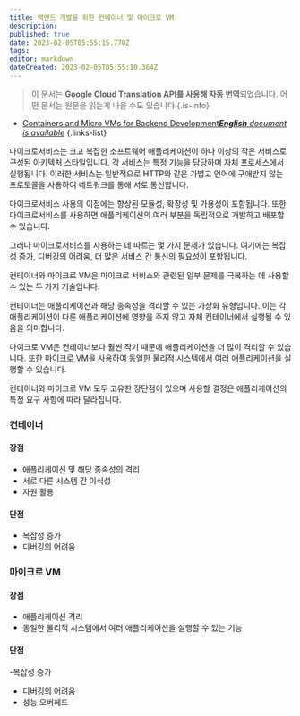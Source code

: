 ```yaml
---
title: 백엔드 개발을 위한 컨테이너 및 마이크로 VM
description: 
published: true
date: 2023-02-05T05:55:15.770Z
tags: 
editor: markdown
dateCreated: 2023-02-05T05:55:10.364Z
---
```


> 이 문서는 **Google Cloud Translation API를 사용해 자동 번역**되었습니다.
어떤 문서는 원문을 읽는게 나을 수도 있습니다.{.is-info}



- [Containers and Micro VMs for Backend Development***English** document is available*](/en/Knowledge-base/Backend/containers-and-micro-vms-for-backend-development)
{.links-list}


마이크로서비스는 크고 복잡한 소프트웨어 애플리케이션이 하나 이상의 작은 서비스로 구성된 아키텍처 스타일입니다. 각 서비스는 특정 기능을 담당하며 자체 프로세스에서 실행됩니다. 이러한 서비스는 일반적으로 HTTP와 같은 가볍고 언어에 구애받지 않는 프로토콜을 사용하여 네트워크를 통해 서로 통신합니다.

마이크로서비스 사용의 이점에는 향상된 모듈성, 확장성 및 가용성이 포함됩니다. 또한 마이크로서비스를 사용하면 애플리케이션의 여러 부분을 독립적으로 개발하고 배포할 수 있습니다.

그러나 마이크로서비스를 사용하는 데 따르는 몇 가지 문제가 있습니다. 여기에는 복잡성 증가, 디버깅의 어려움, 더 많은 서비스 간 통신의 필요성이 포함됩니다.

컨테이너와 마이크로 VM은 마이크로 서비스와 관련된 일부 문제를 극복하는 데 사용할 수 있는 두 가지 기술입니다.

컨테이너는 애플리케이션과 해당 종속성을 격리할 수 있는 가상화 유형입니다. 이는 각 애플리케이션이 다른 애플리케이션에 영향을 주지 않고 자체 컨테이너에서 실행될 수 있음을 의미합니다.

마이크로 VM은 컨테이너보다 훨씬 작기 때문에 애플리케이션을 더 많이 격리할 수 있습니다. 또한 마이크로 VM을 사용하여 동일한 물리적 시스템에서 여러 애플리케이션을 실행할 수 있습니다.

컨테이너와 마이크로 VM 모두 고유한 장단점이 있으며 사용할 결정은 애플리케이션의 특정 요구 사항에 따라 달라집니다.

### 컨테이너

#### 장점

- 애플리케이션 및 해당 종속성의 격리
- 서로 다른 시스템 간 이식성
- 자원 활용

#### 단점

- 복잡성 증가
- 디버깅의 어려움

### 마이크로 VM

#### 장점

- 애플리케이션 격리
- 동일한 물리적 시스템에서 여러 애플리케이션을 실행할 수 있는 기능

#### 단점

-복잡성 증가
- 디버깅의 어려움
- 성능 오버헤드